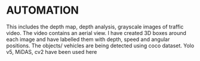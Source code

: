 # AUTOMATION
This includes the depth map, depth analysis, grayscale images of traffic video. The video contains an aerial view. I have created 3D boxes around each image and have labelled them with depth, speed and angular positions. The objects/ vehicles are being detected using coco dataset. Yolo v5, MiDAS, cv2 have been used here
